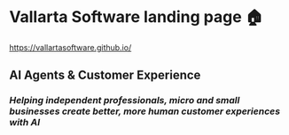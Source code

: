 # Vallarta Software landing page 🏠 
https://vallartasoftware.github.io/

## AI Agents &amp; Customer Experience
### *Helping independent professionals, micro and small businesses create better, more human customer experiences with AI* ###
